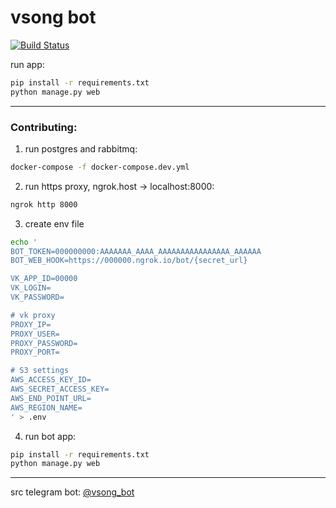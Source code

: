 # vsong bot 
[![Build Status](https://cloud.drone.io/api/badges/skar404/vsong_bot/status.svg)](https://cloud.drone.io/skar404/vsong_bot)

run app:
```bash
pip install -r requirements.txt
python manage.py web
```
---

### Contributing:


 1. run postgres and rabbitmq:
```bash
docker-compose -f docker-compose.dev.yml
```

 2. run https proxy, ngrok.host -> localhost:8000:
```bash
ngrok http 8000
```

 3. create env file
```bash
echo '
BOT_TOKEN=000000000:AAAAAAA_AAAA_AAAAAAAAAAAAAAAA_AAAAAA
BOT_WEB_HOOK=https://000000.ngrok.io/bot/{secret_url} 

VK_APP_ID=00000
VK_LOGIN=
VK_PASSWORD=

# vk proxy
PROXY_IP=
PROXY_USER=
PROXY_PASSWORD=
PROXY_PORT=

# S3 settings
AWS_ACCESS_KEY_ID=
AWS_SECRET_ACCESS_KEY=
AWS_END_POINT_URL=
AWS_REGION_NAME=
' > .env
```

 4. run bot app: 
```bash
pip install -r requirements.txt
python manage.py web
```

---

src telegram bot: [@vsong_bot](https://telegram.me/vsong_bot)
